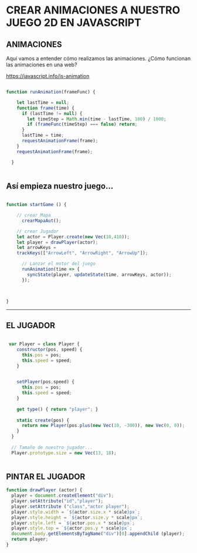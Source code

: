 # CREAR ANIMACIONES A NUESTRO JUEGO 2D EN JAVASCRIPT


## ANIMACIONES

Aquí vamos a entender cómo realizamos las animaciones.
¿Cómo funcionan las animaciones en una web?

https://javascript.info/js-animation


```js

function runAnimation(frameFunc) {

    let lastTime = null;
    function frame(time) {
      if (lastTime != null) {
        let timeStep = Math.min(time - lastTime, 100) / 1000;
        if (frameFunc(timeStep) === false) return;
      }
      lastTime = time;
      requestAnimationFrame(frame);
    }
    requestAnimationFrame(frame);

  }
  
```

## Así empieza nuestro juego...

```js

function startGame () {

    // crear Mapa
      crearMapaAut();

    // crear Jugador
    let actor = Player.create(new Vec(10,410));  
    let player = drawPlayer(actor);
    let arrowKeys =
    trackKeys(["ArrowLeft", "ArrowRight", "ArrowUp"]);

      // Lanzar el motor del juego   
      runAnimation(time => {
        syncState(player, updateState(time, arrowKeys, actor));
      });
    
    

}

```

---

## EL JUGADOR

```js

 var Player = class Player {
    constructor(pos, speed) {
      this.pos = pos;
      this.speed = speed;
    }
  

    setPlayer(pos,speed) {
      this.pos = pos;
      this.speed = speed;
    }
  
    get type() { return "player"; }
  
    static create(pos) {
      return new Player(pos.plus(new Vec(10, -300)), new Vec(0, 0));
    }
  }
  
  // Tamaño de nuestro jugador...
  Player.prototype.size = new Vec(13, 18);
  
  ```
  
  ## PINTAR EL JUGADOR
  
  ```js
  function drawPlayer (actor) {
    player = document.createElement("div");
    player.setAttribute("id","player");
    player.setAttribute ("class","actor player"); 
    player.style.width = `${actor.size.x * scale}px`;
    player.style.height = `${actor.size.y * scale}px`;
    player.style.left = `${actor.pos.x * scale}px`;
    player.style.top = `${actor.pos.y * scale}px`;
    document.body.getElementsByTagName("div")[0].appendChild (player);
    return player;
}

```

